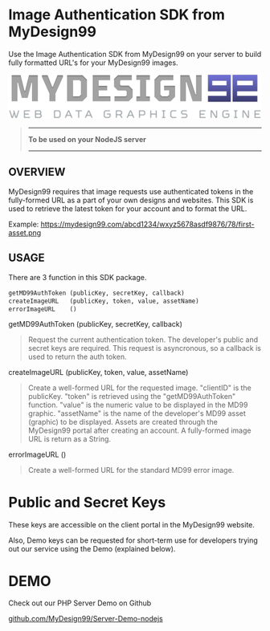 
# Image Authentication SDK from MyDesign99

Use the Image Authentication SDK from MyDesign99 on your server to build fully formatted URL's for your MyDesign99 images.

![MyDesign99 logo](logo.png "MyDesign99 logo")

> ** **
> **To be used on your NodeJS server**
> ** **

## OVERVIEW

MyDesign99 requires that image requests use authenticated tokens in the fully-formed URL as a part of your own designs and websites. This SDK is used to retrieve the latest token for your account and to format the URL.

Example:
https://mydesign99.com/abcd1234/wxyz5678asdf9876/78/first-asset.png

## USAGE

There are 3 function in this SDK package.

```
getMD99AuthToken (publicKey, secretKey, callback)
createImageURL   (publicKey, token, value, assetName)
errorImageURL    ()
```

getMD99AuthToken (publicKey, secretKey, callback)
> Request the current authentication token. The developer's public and secret keys are required. This request is asyncronous, so a callback is used to return the auth token.

createImageURL (publicKey, token, value, assetName)
> Create a well-formed URL for the requested image. "clientID" is the publicKey. "token" is retrieved using the "getMD99AuthToken" function. "value" is the numeric value to be displayed in the MD99 graphic. "assetName" is the name of the developer's MD99 asset (graphic) to be displayed. Assets are created through the MyDesign99 portal after creating an account. A fully-formed image URL is return as a String.

errorImageURL ()
> Create a well-formed URL for the standard MD99 error image.

# Public and Secret Keys

These keys are accessible on the client portal in the MyDesign99 website.

Also, Demo keys can be requested for short-term use for developers trying out our service using the Demo (explained below).

# DEMO

Check out our PHP Server Demo on Github

[github.com/MyDesign99/Server-Demo-nodejs](https://github.com/MyDesign99/Server-Demo-nodejs)

